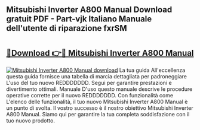 ## Mitsubishi Inverter A800 Manual Download gratuit PDF - Part-vjk Italiano Manuale dell'utente di riparazione fxrSM

# <h2><a href="http://dfh4m5.blite.top/?on=Mitsubishi+Inverter+A800+Manual">🔗Download 👉🔴 Mitsubishi Inverter A800 Manual</a></h2>

[![Mitsubishi Inverter A800 Manual download](https://i.imgur.com/lujVjoI.png)](http://dfh4m5.blite.top/?on=Mitsubishi+Inverter+A800+Manual)
La tua guida All'eccellenza questa guida fornisce una tabella di marcia dettagliata per padroneggiare L'uso del tuo nuovo REDDDDDDD. Segui per garantire prestazioni e divertimento ottimali. Manuale D'uso questo manuale descrive le procedure operative corrette per il nuovo REDDDDDDD. Con funzionalità come L'elenco delle funzionalità, il tuo nuovo Mitsubishi Inverter A800 Manual è un punto di svolta. Il vostro successo è il nostro obiettivo Mitsubishi Inverter A800 Manual. Siamo qui per garantire la tua completa soddisfazione con il tuo nuovo prodotto.
